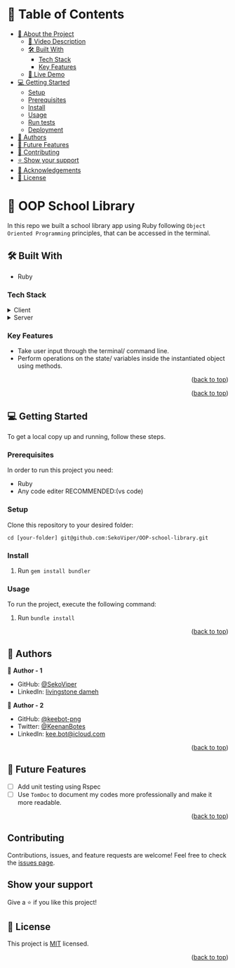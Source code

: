 <a name="readme-top"></a>

<!-- TABLE OF CONTENTS -->

# 📗 Table of Contents

- [📖 About the Project](#about-project)
  - [🎦 Video Description](#video)
  - [🛠 Built With](#built-with)
    - [Tech Stack](#tech-stack)
    - [Key Features](#key-features)
  - [🚀 Live Demo](#live-demo)
- [💻 Getting Started](#getting-started)
  - [Setup](#setup)
  - [Prerequisites](#prerequisites)
  - [Install](#install)
  - [Usage](#usage)
  - [Run tests](#run-tests)
  - [Deployment](#triangular_flag_on_post-deployment)
- [👥 Authors](#authors)
- [🔭 Future Features](#future-features)
- [🤝 Contributing](#contributing)
- [⭐️ Show your support](#support)
- [🙏 Acknowledgements](#acknowledgements)
- [📝 License](#license)

# 📖 OOP School Library <a name="about-project"></a>

In this repo we built a school library app using Ruby following `Object Oriented Programming` principles, that can be accessed in the terminal.

## 🛠 Built With <a name="built-with"></a>

- Ruby

### Tech Stack <a name="tech-stack"></a>

<details>
  <summary>Client</summary>
  <ul></ul>
</details>

<details>
  <summary>Server</summary>
  <ul></ul>
</details>

<!-- Features -->

### Key Features <a name="key-features"></a>

- Take user input through the terminal/ command line.
- Perform operations on the state/ variables inside the instantiated object using methods.

<p align="right">(<a href="#readme-top">back to top</a>)</p>

<!-- LIVE DEMO -->
<!--
## 🚀 Live Demo <a name="live-demo"></a>
- [Live Demo Link]() -->
<p align="right">(<a href="#readme-top">back to top</a>)</p>

<!-- GETTING STARTED -->

## 💻 Getting Started <a name="getting-started"></a>

To get a local copy up and running, follow these steps.

### Prerequisites

In order to run this project you need:

- Ruby
- Any code editer RECOMMENDED:(vs code)

### Setup

Clone this repository to your desired folder:

`cd [your-folder] git@github.com:SekoViper/OOP-school-library.git`

### Install

1. Run `gem install bundler`

### Usage

To run the project, execute the following command:

1. Run `bundle install`

<p align="right">(<a href="#readme-top">back to top</a>)</p>

<!-- AUTHORS -->

## 👥 Authors <a name="authors"></a>

👤 **Author - 1**

- GitHub: [@SekoViper](https://github.com/SekoViper)
- LinkedIn: [livingstone dameh](https://www.linkedin.com/in/livingstone-dameh/)

👤 **Author - 2**

- GitHub: [@keebot-png](https://github.com/keebot-png)
- Twitter: [@KeenanBotes](https://twitter.com/KeenanBotes)
- LinkedIn: [kee.bot@icloud.com](https://www.linkedin.com/in/keenan-botes-947043160)

<p align="right">(<a href="#readme-top">back to top</a>)</p>

## 🔭 Future Features <a name="future-features"></a>

- [ ] Add unit testing using Rspec
- [ ] Use `TomDoc` to document my codes more professionally and make it more readable.

<p align="right">(<a href="#readme-top">back to top</a>)</p>

## Contributing

Contributions, issues, and feature requests are welcome!
Feel free to check the [issues page](https://github.com/SekoViper/OOP-school-library.git/issues).

## Show your support

Give a ⭐️ if you like this project!

## 📝 License

This project is [MIT](./LICENSE) licensed.

<p align="right">(<a href="#readme-top">back to top</a>)</p>